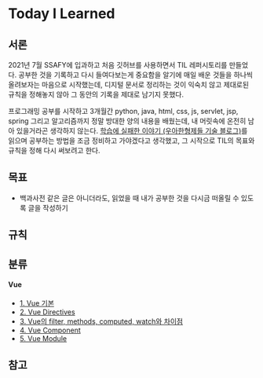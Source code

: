 # Today I Learned



## 서론

2021년 7월 SSAFY에 입과하고 처음 깃허브를 사용하면서 TIL 레퍼시토리를 만들었다. 공부한 것을 기록하고 다시 들여다보는게 중요함을 알기에 매일 배운 것들을 하나씩 올려보자는 마음으로 시작했는데, 디지털 문서로 정리하는 것이 익숙치 않고 제대로된 규칙을 정해놓지 않아 그 동안의 기록을 제대로 남기지 못했다.

프로그래밍 공부를 시작하고 3개월간 python, java, html, css, js, servlet, jsp, spring 그리고 알고리즘까지 정말 방대한 양의 내용을 배웠는데, 내 머릿속에 온전히 남아 있을거라곤 생각하지 않는다. [학습에 실패한 이야기 (우아한형제들 기술 블로그)](https://techblog.woowahan.com/2555/)를 읽으며 공부하는 방법을 조금 정비하고 가야겠다고 생각했고, 그 시작으로 TIL의 목표와 규칙을 정해 다시 써보려고 한다. 



## 목표

- 백과사전 같은 글은 아니더라도, 읽었을 때 내가 공부한 것을 다시금 떠올릴 수 있도록 글을 작성하기



## 규칙





## 분류

#### Vue

- [1. Vue 기본](./Vue/basic.md)
- [2. Vue Directives](./Vue/directives.md)
- [3. Vue의 filter, methods, computed, watch와 차이점](./Vue/filter_methods_computed_watch.md)
- [4. Vue Component](./Vue/component.md)
- [5. Vue Module](./Vue/module.md)



## 참고

